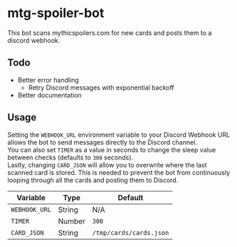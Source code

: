 # mtg-spoiler-bot
This bot scans mythicspoilers.com for new cards and posts them to a discord webhook.  


## Todo
+ Better error handling
  + Retry Discord messages with exponential backoff
+ Better documentation

## Usage
Setting the `WEBHOOK_URL` environment variable to your Discord Webhook URL allows the bot to send messages directly to the Discord channel.  
You can also set `TIMER` as a value in seconds to change the sleep value between checks (defaults to `300` seconds).  
Lastly, changing `CARD_JSON` will allow you to overwrite where the last scanned card is stored. This is needed to prevent the bot from continuously looping through all the cards and posting them to Discord.

| Variable | Type | Default |
| -------- | ---- | ------- |
| `WEBHOOK_URL` | String | N/A |
| `TIMER` | Number | `300` |
| `CARD_JSON` | String | `/tmp/cards/cards.json` |